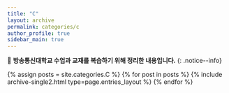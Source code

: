 ```yaml
---
title: "C"
layout: archive
permalink: categories/c
author_profile: true
sidebar_main: true
---
```


📝 **방송통신대학교 수업과 교재를 복습하기 위해 정리한 내용입니다.**
{: .notice--info}

{% assign posts = site.categories.C %}
{% for post in posts %} {% include archive-single2.html type=page.entries_layout %} {% endfor %}